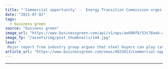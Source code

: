 ```yaml
---
title: "'Commercial opportunity' -  Energy Transition Commission urges businesses to drive demand for low carbon steel"
date: "2021-07-02"
tags: 
  - business green
source: "business green"
image_url: "https://www.businessgreen.com/api/v1/wps/ae600f6/53c78aeb-ad4a-4dcb-b638-a23ea53a53a3/5/steel-plant-185x114.jpg"
image_fp: "/assets/img/post_thumbnails/144.jpg"
lead: "
 Major report from industry group argues that steel buyers can play catalysing role in accelerating growth of green steel market ..."
article_url: "https://www.businessgreen.com/news/4033813/commercial-opportunity-energy-transition-commission-urges-businesses-drive-demand-low-carbon-steel"
---
```


---
